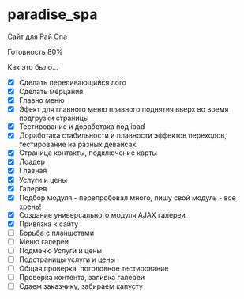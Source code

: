 paradise_spa
============

Сайт для Рай Спа

Готовность 80%

Как это было...

- [x] Сделать переливающийся лого
- [x] Сделать мерцания
- [x] Главно меню
- [x] Эфект для главного меню плавного поднятия вверх во время подгрузки страницы
- [x] Тестирование и доработака под ipad
- [x] Доработака стабильности и плавности эффектов переходов, тестирование на разных девайсах
- [x] Страница контакты, подключение карты
- [x] Лоадер
- [x] Главная
- [x] Услуги и цены
- [x] Галерея
- [x] Подбор модуля - перепробовал много, пишу свой модуль - все хрень!
- [x] Создание универсального модуля AJAX галереи
- [x] Привязка к сайту
- [ ] Борьба с планшетами
- [ ] Меню галереи
- [ ] Подменю Услуги и цены
- [ ] Подстраницы услуги и цены
- [ ] Общая проверка, поголовное тестирование
- [ ] Проверка контента, заливка галереи
- [ ] Сдаем заказчику, забираем капусту
